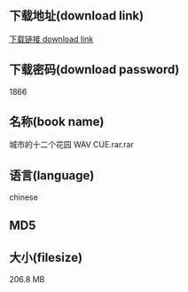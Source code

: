## 下载地址(download link)
[下载链接 download link](https://voluble-croquembouche-d321dc.netlify.app/?s=%E5%9F%8E%E5%B8%82%E7%9A%84%E5%8D%81%E4%BA%8C%E4%B8%AA%E8%8A%B1%E5%9B%AD+WAV+CUE.rar)

## 下载密码(download password)
1866

## 名称(book name)
城市的十二个花园 WAV CUE.rar.rar

## 语言(language)
chinese

## MD5


## 大小(filesize)
206.8 MB
